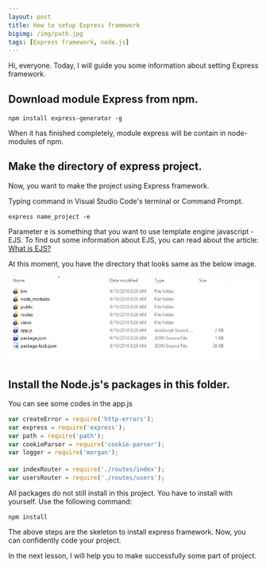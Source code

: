 ```yaml
---
layout: post
title: How to setup Express framework
bigimg: /img/path.jpg
tags: [Express framework, node.js] 
---
```


Hi, everyone. Today, I will guide you some information about setting Express framework.

## Download module Express from npm.

```
npm install express-generator -g
```

When it has finished completely, module express will be contain in node-modules of npm. 


## Make the directory of express project. 
Now, you want to make the project using Express framework. 

Typing command in Visual Studio Code's terminal or Command Prompt.

```
express name_project -e
```

Parameter e is something that you want to use template engine javascript - EJS. 
To find out some information about EJS, you can read about the article: [What is EJS?](https://ducmanhphan.github.io/2018-09-15-What-is-EJS/)

At this moment, you have the directory that looks same as the below image. 

![Directory of Express project](/img/sample_express.png)


## Install the Node.js's packages in this folder. 
You can see some codes in the app.js

```Javascript
var createError = require('http-errors');
var express = require('express');
var path = require('path');
var cookieParser = require('cookie-parser');
var logger = require('morgan');

var indexRouter = require('./routes/index');
var usersRouter = require('./routes/users');
```

All packages do not still install in this project. You have to install with yourself. Use the following command:

``` 
npm install 
```

The above steps are the skeleton to install express framework. Now, you can confidently code your project. 

In the next lesson, I will help you to make successfully some part of project. 
